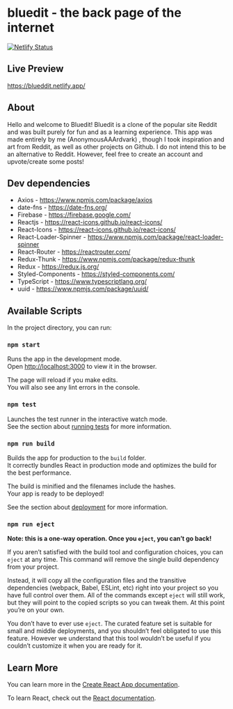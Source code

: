 # bluedit - the back page of the internet
[![Netlify Status](https://api.netlify.com/api/v1/badges/87dc5aa7-c809-474d-add4-6fdb5b2d7f21/deploy-status)](https://app.netlify.com/sites/blueddit/deploys)

## Live Preview

https://blueddit.netlify.app/

## About

Hello and welcome to Bluedit! Bluedit is a clone of the popular site Reddit and was built purely for fun and as a learning experience. This app was made entirely by me (AnonymousAAArdvark) , though I took inspiration and art from Reddit, as well as other projects on Github. I do not intend this to be an alternative to Reddit. However, feel free to create an account and upvote/create some posts!

## Dev dependencies

- Axios - https://www.npmjs.com/package/axios
- date-fns - https://date-fns.org/
- Firebase - https://firebase.google.com/
- Reactjs - https://react-icons.github.io/react-icons/
- React-Icons - https://react-icons.github.io/react-icons/
- React-Loader-Spinner - https://www.npmjs.com/package/react-loader-spinner
- React-Router - https://reactrouter.com/
- Redux-Thunk - https://www.npmjs.com/package/redux-thunk
- Redux - https://redux.js.org/
- Styled-Components - https://styled-components.com/
- TypeScript - https://www.typescriptlang.org/
- uuid - https://www.npmjs.com/package/uuid/

## Available Scripts

In the project directory, you can run:

### `npm start`

Runs the app in the development mode.\
Open [http://localhost:3000](http://localhost:3000) to view it in the browser.

The page will reload if you make edits.\
You will also see any lint errors in the console.

### `npm test`

Launches the test runner in the interactive watch mode.\
See the section about [running tests](https://facebook.github.io/create-react-app/docs/running-tests) for more information.

### `npm run build`

Builds the app for production to the `build` folder.\
It correctly bundles React in production mode and optimizes the build for the best performance.

The build is minified and the filenames include the hashes.\
Your app is ready to be deployed!

See the section about [deployment](https://facebook.github.io/create-react-app/docs/deployment) for more information.

### `npm run eject`

**Note: this is a one-way operation. Once you `eject`, you can’t go back!**

If you aren’t satisfied with the build tool and configuration choices, you can `eject` at any time. This command will remove the single build dependency from your project.

Instead, it will copy all the configuration files and the transitive dependencies (webpack, Babel, ESLint, etc) right into your project so you have full control over them. All of the commands except `eject` will still work, but they will point to the copied scripts so you can tweak them. At this point you’re on your own.

You don’t have to ever use `eject`. The curated feature set is suitable for small and middle deployments, and you shouldn’t feel obligated to use this feature. However we understand that this tool wouldn’t be useful if you couldn’t customize it when you are ready for it.

## Learn More

You can learn more in the [Create React App documentation](https://facebook.github.io/create-react-app/docs/getting-started).

To learn React, check out the [React documentation](https://reactjs.org/).
